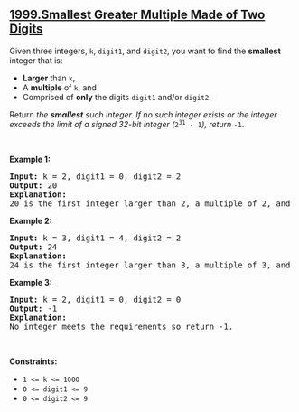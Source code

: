 ## [1999.Smallest Greater Multiple Made of Two Digits](https://leetcode.com/problems/smallest-greater-multiple-made-of-two-digits/)
<p>Given three integers, <code>k</code>, <code>digit1</code>, and <code>digit2</code>, you want to find the <strong>smallest</strong> integer that is:</p>

<ul>
	<li><strong>Larger</strong> than <code>k</code>,</li>
	<li>A <strong>multiple</strong> of <code>k</code>, and</li>
	<li>Comprised of <strong>only</strong> the digits <code>digit1</code> and/or <code>digit2</code>.</li>
</ul>

<p>Return <em>the <strong>smallest</strong> such integer. If no such integer exists or the integer exceeds the limit of a signed 32-bit integer (</em><code>2<sup>31</sup> - 1</code><em>), return </em><code>-1</code>.</p>

<p>&nbsp;</p>
<p><strong class="example">Example 1:</strong></p>

<pre>
<strong>Input:</strong> k = 2, digit1 = 0, digit2 = 2
<strong>Output:</strong> 20
<strong>Explanation:</strong>
20 is the first integer larger than 2, a multiple of 2, and comprised of only the digits 0 and/or 2.
</pre>

<p><strong class="example">Example 2:</strong></p>

<pre>
<strong>Input:</strong> k = 3, digit1 = 4, digit2 = 2
<strong>Output:</strong> 24
<strong>Explanation:</strong>
24 is the first integer larger than 3, a multiple of 3, and comprised of only the digits 4 and/or 2.
</pre>

<p><strong class="example">Example 3:</strong></p>

<pre>
<strong>Input:</strong> k = 2, digit1 = 0, digit2 = 0
<strong>Output:</strong> -1
<strong>Explanation:
</strong>No integer meets the requirements so return -1.
</pre>

<p>&nbsp;</p>
<p><strong>Constraints:</strong></p>

<ul>
	<li><code>1 &lt;= k &lt;= 1000</code></li>
	<li><code>0 &lt;= digit1 &lt;= 9</code></li>
	<li><code>0 &lt;= digit2 &lt;= 9</code></li>
</ul>
